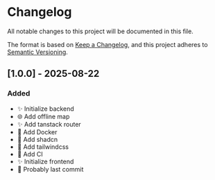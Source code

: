 # Changelog

All notable changes to this project will be documented in this file.

The format is based on [Keep a Changelog](https://keepachangelog.com/en/1.1.0/),
and this project adheres to
[Semantic Versioning](https://semver.org/spec/v2.0.0.html).

## [1.0.0] - 2025-08-22

### Added

- ✨ Initialize backend
- 🌐 Add offline map
- ✨ Add tanstack router
- 🚀 Add Docker
- 🎨 Add shadcn
- 🎨 Add tailwindcss
- 👷 Add CI
- ✨ Initialize frontend
- 🎉 Probably last commit
